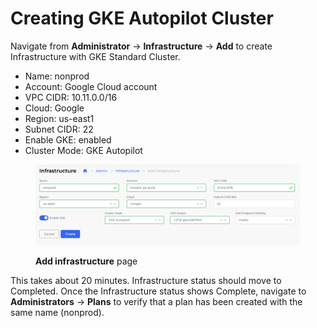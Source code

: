 # Creating GKE Autopilot Cluster

Navigate from **Administrator** -> **Infrastructure** -> **Add** to create Infrastructure with GKE Standard Cluster.

* Name: nonprod
* Account: Google Cloud account
* VPC CIDR: 10.11.0.0/16
* Cloud: Google
* Region: us-east1
* Subnet CIDR: 22
* Enable GKE: enabled
* Cluster Mode: GKE Autopilot

<div align="left">

<figure><img src="../../../.gitbook/assets/image (2) (1) (6) (1).png" alt=""><figcaption><p><strong>Add infrastructure</strong> page</p></figcaption></figure>

</div>

This takes about 20 minutes.  Infrastructure status should move to Completed. Once the Infrastructure status shows Complete, navigate to **Administrators** -> **Plans** to verify that a plan has been created with the same name (nonprod).
